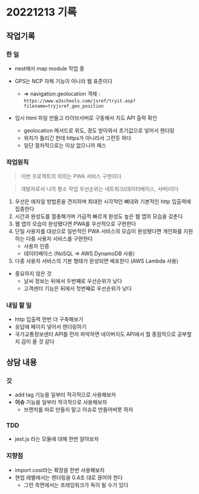 # 20221213 기록
## 작업기록
### 한 일
- nest에서 map module 작업 중

- GPS는 NCP 자체 기능이 아니라 웹 표준이다 
  - => navigation.geolocation 객체 : `https://www.w3schools.com/jsref/tryit.asp?filename=tryjsref_geo_position`

- 임시 html 파일 만들고 라이브서버로 구동해서 지도 API 출력 확인
  - geolocation 메서드로 위도, 경도 받아와서 초기값으로 넣어서 렌더링
  - 위치가 틀리긴 한데 https가 아니라서 그런듯 하다
  - 일단 절차적으로는 이상 없으니까 패스

### 작업원칙
> 이번 프로젝트의 의의는 PWA 서비스 구현이다

> 개발자로서 나의 평소 작업 우선순위는 네트워크(데이터베이스, 서버)이다

1. 우선은 애자일 방법론을 견지하며 최대한 시각적인 뼈대와 기본적인 http 입출력에 집중한다
2. 시간과 완성도를 절충해가며 가급적 빠르게 완성도 높은 웹 앱의 모습을 갖춘다
3. 웹 앱의 모습이 완성됐다면 PWA를 우선적으로 구현한다
4. 단일 사용자를 대상으로 일반적인 PWA 서비스의 모습이 완성됐다면 개인화를 지원하는 다중 사용자 서비스를 구현한다
   - 사용자 인증
   - 데이터베이스 (NoSQL => AWS DynamoDB 사용)
5. 다중 사용자 서비스의 기본 형태가 완성되면 배포한다 (AWS Lambda 사용)

- 중요하지 않은 것
  - 날씨 정보는 뒤에서 두번째로 우선순위가 낮다
  - 고객센터 기능은 뒤에서 첫번째로 우선순위가 낮다

### 내일 할 일
- http 입출력 한번 더 구축해보기
- 응답에 페이지 넣어서 렌더링하기
- 국가교통정보센터 API를 먼저 파악하면 네이버지도 API에서 뭘 중점적으로 공부할지 감이 올 것 같다

## 상담 내용
### 깃
- add tag 기능을 일부러 적극적으로 사용해보자
- **이슈** 기능을 일부러 적극적으로 사용해보자
  - 브랜치를 따로 만들지 말고 이슈로 만들어버릇 하자

### TDD
- jest.js 라는 모듈에 대해 한번 알아보자

### 지향점
- import cost라는 확장을 한번 사용해보자
- 현업 레벨에서는 렌더링을 0.4초 대로 끊어야 한다
  - 그런 측면에서는 프레임워크가 독이 될 수가 있다